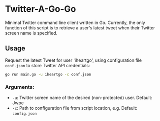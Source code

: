 # Twitter-A-Go-Go

Minimal Twitter command line client written in Go. Currently, the only function of this script is to retrieve a user's latest tweet when their Twitter screen name is specified.

## Usage

Request the latest Tweet for user 'iheartgo', using configuration file `conf.json` to store Twitter API credentials:

```bash
go run main.go -u iheartgo -c conf.json
```

### Arguments:

- `-u`: Twitter screen name of the desired (non-protected) user. Default: Jwpe
- `-c`: Path to configuration file from script location, e.g. Default: `config.json`
